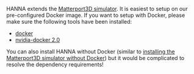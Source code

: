 
HANNA extends the [Matterport3D simulator](https://github.com/peteanderson80/Matterport3DSimulator). It is easiest to setup on our pre-configured Docker image. If you want to setup with Docker, please make sure the following tools have been installed:
* [docker](https://docs.docker.com/install/)
* [nvidia-docker 2.0](https://github.com/nvidia/nvidia-docker/wiki/Installation-(version-2.0))

You can also install HANNA without Docker (similar to [installing the Matterport3D simulator without Docker](https://github.com/peteanderson80/Matterport3DSimulator#building-without-docker)) but it would be complicated to resolve the dependency requirements!


